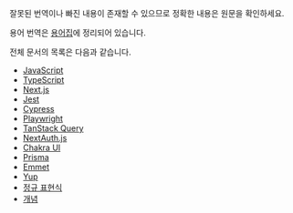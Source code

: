 잘못된 번역이나 빠진 내용이 존재할 수 있으므로 정확한 내용은 원문을 확인하세요.

용어 번역은 [용어집](https://docs-glossary.vercel.app/)에 정리되어 있습니다.

전체 문서의 목록은 다음과 같습니다.

- [JavaScript](https://autroshot.github.io/docs-repository/docs/javascript/keyboard-keydown-and-keyup)
- [TypeScript](https://autroshot.github.io/docs-repository/docs/typescript)
- [Next.js](https://autroshot.github.io/docs-repository/docs/next-js)
- [Jest](https://autroshot.github.io/docs-repository/docs/test/jest)
- [Cypress](https://autroshot.github.io/docs-repository/docs/test/cypress)
- [Playwright](https://autroshot.github.io/docs-repository/docs/test/playwright)
- [TanStack Query](https://autroshot.github.io/docs-repository/docs/miscellaneous/tanstack-query)
- [NextAuth.js](https://autroshot.github.io/docs-repository/docs/miscellaneous/nextauthjs)
- [Chakra UI](https://autroshot.github.io/docs-repository/docs/miscellaneous/chakra-ui)
- [Prisma](https://autroshot.github.io/docs-repository/docs/miscellaneous/prisma)
- [Emmet](https://autroshot.github.io/docs-repository/docs/miscellaneous/emmet)
- [Yup](https://autroshot.github.io/docs-repository/docs/miscellaneous/yup)
- [정규 표현식](https://autroshot.github.io/docs-repository/docs/miscellaneous/regular-expression)
- [개념](https://autroshot.github.io/docs-repository/docs/concepts/domain-name)
